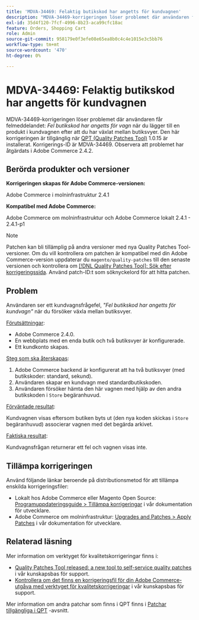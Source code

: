 ```yaml
---
title: 'MDVA-34469: Felaktig butikskod har angetts för kundvagnen'
description: "MDVA-34469-korrigeringen löser problemet där användaren får felmeddelandet: *Felaktig butikskod angiven för kundvagn* när en produkt läggs till i kundvagnen efter att butiksvyn har växlats. Den här korrigeringen är tillgänglig när [QPT-verktyget (Quality Patches Tool)](https://devdocs.magento.com/guides/v2.4/comp-mgr/patching.html#mqp) 1.0.15 är installerat. Korrigerings-ID är MDVA-34469. Observera att problemet har åtgärdats i Adobe Commerce 2.4.2."
exl-id: 35d4f120-7fcf-4996-8b23-aca99cfc18ac
feature: Orders, Shopping Cart
role: Admin
source-git-commit: 958179e0f3efe08e65ea8b0c4c4e1015e3c5bb76
workflow-type: tm+mt
source-wordcount: '470'
ht-degree: 0%

---
```


# MDVA-34469: Felaktig butikskod har angetts för kundvagnen

MDVA-34469-korrigeringen löser problemet där användaren får felmeddelandet: *Fel butikskod har angetts för vagn* när du lägger till en produkt i kundvagnen efter att du har växlat mellan butiksvyer. Den här korrigeringen är tillgänglig när [QPT (Quality Patches Tool)](https://devdocs.magento.com/guides/v2.4/comp-mgr/patching.html#mqp) 1.0.15 är installerat. Korrigerings-ID är MDVA-34469. Observera att problemet har åtgärdats i Adobe Commerce 2.4.2.

## Berörda produkter och versioner

**Korrigeringen skapas för Adobe Commerce-versionen:**

Adobe Commerce i molninfrastruktur 2.4.1

**Kompatibel med Adobe Commerce:**

Adobe Commerce om molninfrastruktur och Adobe Commerce lokalt 2.4.1 - 2.4.1-p1

>[!NOTE]
>
>Patchen kan bli tillämplig på andra versioner med nya Quality Patches Tool-versioner. Om du vill kontrollera om patchen är kompatibel med din Adobe Commerce-version uppdaterar du `magento/quality-patches` till den senaste versionen och kontrollera om [[!DNL Quality Patches Tool]: Sök efter korrigeringssida](https://devdocs.magento.com/quality-patches/tool.html#patch-grid). Använd patch-ID:t som söknyckelord för att hitta patchen.

## Problem

Användaren ser ett kundvagnsfrågefel, *&quot;Fel butikskod har angetts för kundvagn&quot;* när du försöker växla mellan butiksvyer.

<u>Förutsättningar</u>:

* Adobe Commerce 2.4.0.
* En webbplats med en enda butik och två butiksvyer är konfigurerade.
* Ett kundkonto skapas.

<u>Steg som ska återskapas</u>:

1. Adobe Commerce backend är konfigurerat att ha två butiksvyer (med butikskoder: standard, sekund).
1. Användaren skapar en kundvagn med standardbutikskoden.
1. Användaren försöker hämta den här vagnen med hjälp av den andra butikskoden i `Store` begäranhuvud.

<u>Förväntade resultat</u>:

Kundvagnen visas eftersom butiken byts ut (den nya koden skickas i `Store` begäranhuvud) associerar vagnen med det begärda arkivet.

<u>Faktiska resultat</u>:

Kundvagnsfrågan returnerar ett fel och vagnen visas inte.

## Tillämpa korrigeringen

Använd följande länkar beroende på distributionsmetod för att tillämpa enskilda korrigeringsfiler:

* Lokalt hos Adobe Commerce eller Magento Open Source: [Programuppdateringsguide > Tillämpa korrigeringar](https://devdocs.magento.com/guides/v2.4/comp-mgr/patching/mqp.html) i vår dokumentation för utvecklare.
* Adobe Commerce om molninfrastruktur: [Upgrades and Patches > Apply Patches](https://devdocs.magento.com/cloud/project/project-patch.html) i vår dokumentation för utvecklare.

## Relaterad läsning

Mer information om verktyget för kvalitetskorrigeringar finns i:

* [Quality Patches Tool released: a new tool to self-service quality patches](/help/announcements/adobe-commerce-announcements/magento-quality-patches-released-new-tool-to-self-serve-quality-patches.md) i vår kunskapsbas för support.
* [Kontrollera om det finns en korrigeringsfil för din Adobe Commerce-utgåva med verktyget för kvalitetskorrigeringar](/help/support-tools/patches-available-in-qpt-tool/check-patch-for-magento-issue-with-magento-quality-patches.md) i vår kunskapsbas för support.

Mer information om andra patchar som finns i QPT finns i [Patchar tillgängliga i QPT](https://support.magento.com/hc/en-us/sections/360010506631-Patches-available-in-QPT-tool-) -avsnitt.
